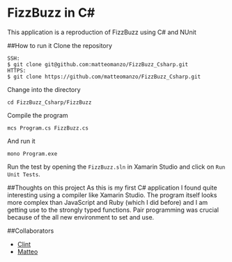 FizzBuzz in C#
==
This application is a reproduction of FizzBuzz using C# and NUnit

##How to run it
Clone the repository
```
SSH:
$ git clone git@github.com:matteomanzo/FizzBuzz_Csharp.git
HTTPS:
$ git clone https://github.com/matteomanzo/FizzBuzz_Csharp.git
```
Change into the directory
```
cd FizzBuzz_Csharp/FizzBuzz
```
Compile the program
```
mcs Program.cs FizzBuzz.cs
```
And run it
```
mono Program.exe
```
Run the test by opening the `FizzBuzz.sln` in Xamarin Studio and click on `Run Unit Tests`.

##Thoughts on this project
As this is my first C# application I found quite interesting using a compiler like Xamarin Studio. The program itself looks more complex than JavaScript and Ruby (which I did before) and I am getting use to the strongly typed functions.
Pair programming was crucial because of the all new environment to set and use.

##Collaborators
- [Clint](https://github.com/clint77)
- [Matteo](https://github.com/matteomanzo)
